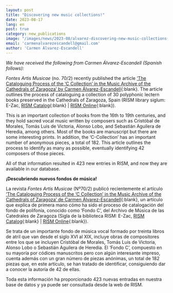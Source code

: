 ```yaml
---
layout: post
title: "Discovering new music collections!"
date: 2023-08-17
lang: en
post: true
category: new_publications
image: "/images/news/2023-08/alvarez-discovering-new-music-collections-website.jpg"
email: 'carmenalvarezescandell@gmail.com'
author: 'Carmen Álvarez-Escandell'
---
```


_We have received the following from Carmen Álvarez-Escandell (Spanish follows):_  

_Fontes Artis Musicae_ (no. 70/2) recently published the article [‘The Cataloguing Process of the ‘C Collection’ in the Music Archive of the Cathedrals of Zaragoza’ by Carmen Álvarez-Escandell](https://muse.jhu.edu/pub/287/article/901180){:blank}. The article outlines the process of cataloguing a collection of 30 polyphonic lectern books preserved in the Cathedrals of Zaragoza, Spain (RISM library siglum: E-Zac, [RISM Catalog](https://opac.rism.info/search?View=rism&siglum=E-Zac){:blank} \| [RISM Online](https://rism.online/institutions/30001405){:blank}).  

This is an important collection of books from the 16th to 19th centuries, and they hold sacred vocal music written by composers such as Cristóbal de Morales, Tomás Luis de Victoria, Alonso Lobo, and  Sebastián Aguilera de Heredia, among others. Most of the books are manuscript but there are some interesting prints. In addition, the ‘C-Collection’ has an important number of anonymous pieces, a total of 182. This article outlines the process to identify as many as possible, eventually identifying 42 composers of those pieces.  

All of that information resulted in 423 new entries in RISM, and now they are available in our database.  

**¡Descubriendo nuevos fondos de música!**  

La revista _Fontes Artis Musicae_ (Nº70/2) publicó recientemente el artículo [‘The Cataloguing Process of the ‘C Collection’ in the Music Archive of the Cathedrals of Zaragoza’ de Carmen Álvarez-Escandell](https://muse.jhu.edu/pub/287/article/901180){:blank}, un artículo que explica de primera mano cómo ha sido el proceso de catalogación del fondo de polifonía, conocido como ‘Fondo C’, del Archivo de Música de las Catedrales de Zaragoza (Sigla de la biblioteca RISM: E-Zac, [RISM Catalog](https://opac.rism.info/search?View=rism&siglum=E-Zac){:blank} \| [RISM Online](https://rism.online/institutions/30001405){:blank}).   

Se trata de un importante fondo de música vocal formado por treinta libros de atril que van desde el siglo XVI al XIX, incluye obras de compositores entre los que se incluyen Cristóbal de Morales, Tomás Luis de Victoria, Alonso Lobo o Sebastián Aguilera de Heredia. El ‘Fondo C’, compuesto en su mayoría por códices manuscritos pero con algún interesante impreso, cuenta además con un gran número de piezas anónimas, un total de 182 piezas que, en este artículo, se han tratado de identificar, consiguiendo dar a conocer la autoría de 42 de ellas.  

Toda esta información ha proporcionado 423 nuevas entradas en nuestra base de datos y ya puede ser consultada desde la web de RISM.
